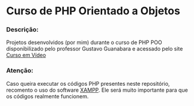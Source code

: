 # Curso de PHP Orientado a Objetos

### Descrição:
Projetos desenvolvidos (por mim) durante o curso de PHP POO disponibilizado pelo professor Gustavo Guanabara e acessado pelo site [Curso em Vídeo](https://www.cursoemvideo.com/)

### Atenção:
Caso queira executar os códigos PHP presentes neste repositório, recomento o uso do software [XAMPP](https://www.apachefriends.org/pt_br/index.html). Ele será muito importante para que os códigos realmente funcionem.
